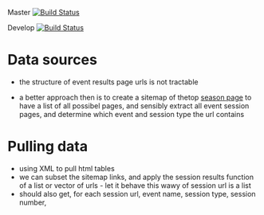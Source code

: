 Master
[![Build Status](https://travis-ci.org/jo-tham/v8r.png?branch=master)](https://travis-ci.org/jo-tham/v8r)

Develop
[![Build Status](https://travis-ci.org/jo-tham/v8r.png?branch=develop)](https://travis-ci.org/jo-tham/v8r)

# Data sources

- the structure of event results page urls is not tractable

- a better approach then is to create a sitemap of thetop [season page](http://www.v8supercars.com.au/championship/2014-v8-supercars-championship/) to have a list of all possibel pages, and sensibly extract all event session pages, and determine which event and session type the url contains
  

# Pulling data

- using XML to pull html tables
- we can subset the sitemap links, and apply the session results function of a list or vector of urls - let it behave this wawy of session url is a list
- should also get, for each session url, event name, session type, session number,
